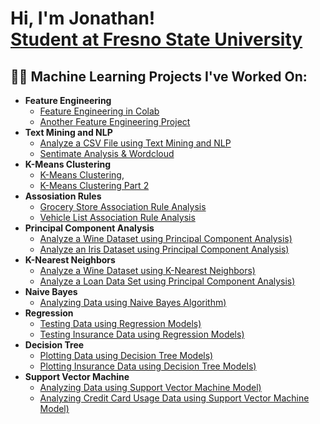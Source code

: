 <h1>Hi, I'm Jonathan! <br/><a href="https://github.com/JohnSRX">Student at Fresno State University </a></h1>

<h2>👨‍💻 Machine Learning Projects I've Worked On:</h2>

- <b>Feature Engineering</b>
  - [Feature Engineering in Colab](lab2_Feature_Engineering_IS170__(1).ipynb)
  - [Another Feature Engineering Project](Feature_Engineering_.ipynb)
- <b>Text Mining and NLP</b>
  - [Analyze a CSV File using Text Mining and NLP](Text_Mining_and_NLP_.ipynb)
  - [Sentimate Analysis & Wordcloud](Sentiment_Analysis_and_Wordcloud.ipynb.ipynb)
- <b>K-Means Clustering</b>
  - [K-Means Clustering](K_means_clustering_pt1_(1).ipynb),
  - [K-Means Clustering Part 2](K_means_clustering_pt2_(1).ipynb)
- <b>Assosiation Rules</b>
  - [Grocery Store Association Rule Analysis](AR_(1).ipynb)
  - [Vehicle List Association Rule Analysis](Vehicle_AR_2.ipynb)
- <b>Principal Component Analysis</b>
  - [Analyze a Wine Dataset using Principal Component Analysis)](PCA_(1).ipynb)
  - [Analyze an Iris Dataset using Principal Component Analysis)](PCA2.ipynb)
- <b>K-Nearest Neighbors</b>
  - [Analyze a Wine Dataset using K-Nearest Neighbors)](K_NN.ipynb)
  - [Analyze a Loan Data Set using Principal Component Analysis)](K_Nearest_Neighbors_2.ipynb)
- <b>Naive Bayes</b>
  - [Analyzing Data using Naive Bayes Algorithm)](Naive_Bayes_(1).ipynb)
- <b>Regression</b>
  - [Testing Data using Regression Models)](Test_Regression_(1).ipynb)
  - [Testing Insurance Data using Regression Models)](Insurance_Regression_(1).ipynb)
- <b>Decision Tree</b>
  - [Plotting Data using Decision Tree Models)](DT(1).ipynb)
  - [Plotting Insurance Data using Decision Tree Models)](Insurance_Decision_tree_(1).ipynb)
- <b>Support Vector Machine</b>
  - [Analyzing Data using Support Vector Machine Model)](Support_Vector_Machine.ipynb)
  - [Analyzing Credit Card Usage Data using Support Vector Machine Model)](CCSVM.ipynb)
